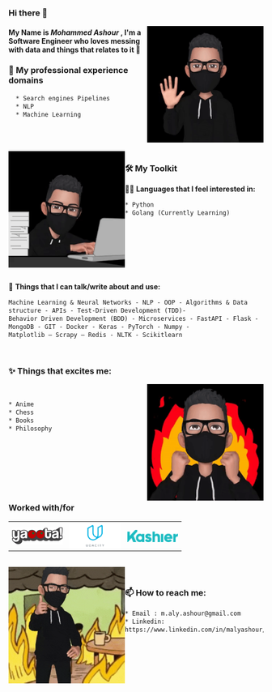 ### Hi there 👋 
<img hight="100" width="230" alt="GIF" align="right" src="assets/hello.gif">  

#### My Name is ***Mohammed Ashour*** , I'm a Software Engineer who loves messing with data and things that relates to it 🤖

###  🔭 My professional experience domains
      * Search engines Pipelines
      * NLP 
      * Machine Learning  
<br>
<br>
<br>
<img hight="100" width="230" alt="GIF" align="left" src="assets/writing.gif">   

### 🛠 My Toolkit

👨‍💻 **Languages that I feel interested in:**  
 
    * Python
    * Golang (Currently Learning)

<br>
<br>
<br>
<br>
<br>
<br>

💬 **Things that I can talk/write about and use:**  

    Machine Learning & Neural Networks - NLP - OOP - Algorithms & Data structure - APIs - Test-Driven Development (TDD)- 
    Behavior Driven Development (BDD) - Microservices - FastAPI - Flask - MongoDB - GIT - Docker - Keras - PyTorch - Numpy - 
    Matplotlib – Scrapy – Redis - NLTK - Scikitlearn
 
 <br>  

### ✨ Things that excites me:
<img hight="100" width="230" alt="GIF" align="right" src="assets/excited.gif">
<br>

    * Anime
    * Chess
    * Books
    * Philosophy 


<br>
<br>
<br>
<br>
<br>
<br>

### Worked with/for

<table  border=0 cellspacing=0 cellpadding=0 rules=none align="center"  overflow-y="hidden">
  <tr>
<td>
<a href= "https://www.yaoota.com" target="_blank" rel="noopener noreferrer"><img hight="100" width="100" alt="Yaoota" align="center" src="assets/yaoota.png"></a> </td> 
<td> <a href= "https://www.udacity.com/" target="_blank" rel="noopener noreferrer"> <img hight="100" width="100" alt="Udacity" align="center" src="assets/udacity.png"> </a> </td>
<td> <a href= "https://kashier.io/" target="_blank" rel="noopener noreferrer"> <img hight="100" width="100" alt="Kashier" align="center" src="assets/kashier.png"> </a> </td>
<tr>
</table>
<br>


<img hight="100" width="230" alt="contact" align="left" src="assets/contact.gif"> 
<br>  

### 📫 How to reach me:

    * Email : m.aly.ashour@gmail.com
    * Linkedin: https://www.linkedin.com/in/malyashour/

